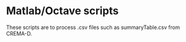 # Matlab/Octave scripts

These scripts are to process .csv files such as summaryTable.csv from CREMA-D.
